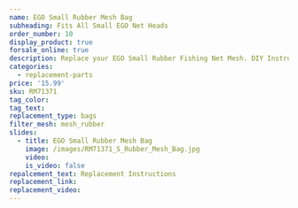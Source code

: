 ```yaml
---
name: EGO Small Rubber Mesh Bag
subheading: Fits All Small EGO Net Heads
order_number: 10
display_product: true
forsale_online: true
description: Replace your EGO Small Rubber Fishing Net Mesh. DIY Instructions provided.
categories:
  - replacement-parts
price: '15.99'
sku: RM71371
tag_color:
tag_text:
replacement_type: bags
filter_mesh: mesh_rubber
slides:
  - title: EGO Small Rubber Mesh Bag
    image: /images/RM71371_S_Rubber_Mesh_Bag.jpg
    video:
    is_video: false
repalcement_text: Replacement Instructions
replacement_link:
replacement_video:
---
```

